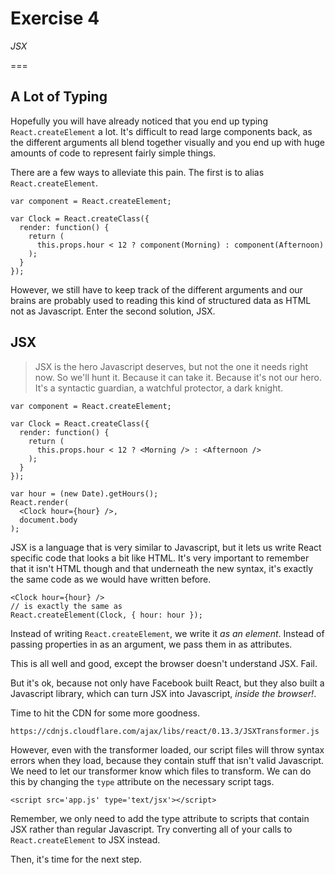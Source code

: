 # Exercise 4
_JSX_

===

## A Lot of Typing
Hopefully you will have already noticed that you end up typing `React.createElement` a lot. It's difficult to read large components back, as the different arguments all blend together visually and you end up with huge amounts of code to represent fairly simple things.

There are a few ways to alleviate this pain. The first is to alias `React.createElement`.

```
var component = React.createElement;

var Clock = React.createClass({
  render: function() {
    return (
      this.props.hour < 12 ? component(Morning) : component(Afternoon) 
    );
  }
});
```

However, we still have to keep track of the different arguments and our brains are probably used to reading this kind of structured data as HTML not as Javascript. Enter the second solution, JSX.

## JSX

> JSX is the hero Javascript deserves, but not the one it needs right now. So we'll hunt it. Because it can take it. Because it's not our hero. It's a syntactic guardian, a watchful protector, a dark knight.

```
var component = React.createElement;

var Clock = React.createClass({
  render: function() {
    return (
      this.props.hour < 12 ? <Morning /> : <Afternoon /> 
    );
  }
});

var hour = (new Date).getHours();
React.render(
  <Clock hour={hour} />,
  document.body
);
```

JSX is a language that is very similar to Javascript, but it lets us write React specific code that looks a bit like HTML. It's very important to remember that it isn't HTML though and that underneath the new syntax, it's exactly the same code as we would have written before.

```
<Clock hour={hour} />
// is exactly the same as
React.createElement(Clock, { hour: hour });
```

Instead of writing `React.createElement`, we write it _as an element_. Instead of passing properties in as an argument, we pass them in as attributes.

This is all well and good, except the browser doesn't understand JSX. Fail.

But it's ok, because not only have Facebook built React, but they also built a Javascript library, which can turn JSX into Javascript, _inside the browser!_.

Time to hit the CDN for some more goodness.

```
https://cdnjs.cloudflare.com/ajax/libs/react/0.13.3/JSXTransformer.js
```

However, even with the transformer loaded, our script files will throw syntax errors when they load, because they contain stuff that isn't valid Javascript. We need to let our transformer know which files to transform. We can do this by changing the `type` attribute on the necessary script tags.

```
<script src='app.js' type='text/jsx'></script>
```

Remember, we only need to add the type attribute to scripts that contain JSX rather than regular Javascript. Try converting all of your calls to `React.createElement` to JSX instead.

Then, it's time for the next step.


